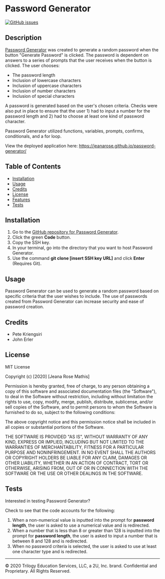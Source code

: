 # Password Generator
[![GitHub issues](https://img.shields.io/github/issues/jeanarose/password-generator)](https://github.com/jeanarose/password-generator/issues)

## Description 
[Password Generator](https://jeanarose.github.io/password-generator/) was created to generate a random password when the button "Generate Password" is clicked. The password is dependent on answers to a series of prompts that the user receives when the button is clicked. The user chooses:

* The password length
* Inclusion of lowercase characters
* Inclusion of uppercase characters
* Inclusion of number characters
* Inclusion of special characters 

A password is generated based on the user's chosen criteria. Checks were also put in place to ensure that the user 1) had to input a number for the password length and 2) had to choose at least one kind of password character.

Password Generator utilized functions, variables, prompts, confirms, conditionals, and a for loop. 

View the deployed application here: https://jeanarose.github.io/password-generator/

## Table of Contents

* [Installation](#installation)
* [Usage](#usage)
* [Credits](#credits)
* [License](#license)
* [Features](#features)
* [Tests](#tests)


## Installation
1. Go to the [GitHub repository for Password Generator](https://github.com/jeanarose/password-generator).
2. Click the green **Code** button.
3. Copy the SSH key.
4. In your terminal, go into the directory that you want to host Password Generator. 
5. Use the command **git clone [insert SSH key URL]** and click **Enter** (Requires Git).

## Usage 
Password Generator can be used to generate a random password based on specific criteria that the user wishes to include. The use of passwords created from Password Generator can increase security and ease of password creation.

## Credits
* Pete Kriengsiri
* John Erler

## License
MIT License

Copyright (c) [2020] [Jeana Rose Mathis]

Permission is hereby granted, free of charge, to any person obtaining a copy
of this software and associated documentation files (the "Software"), to deal
in the Software without restriction, including without limitation the rights
to use, copy, modify, merge, publish, distribute, sublicense, and/or sell
copies of the Software, and to permit persons to whom the Software is
furnished to do so, subject to the following conditions:

The above copyright notice and this permission notice shall be included in all
copies or substantial portions of the Software.

THE SOFTWARE IS PROVIDED "AS IS", WITHOUT WARRANTY OF ANY KIND, EXPRESS OR
IMPLIED, INCLUDING BUT NOT LIMITED TO THE WARRANTIES OF MERCHANTABILITY,
FITNESS FOR A PARTICULAR PURPOSE AND NONINFRINGEMENT. IN NO EVENT SHALL THE
AUTHORS OR COPYRIGHT HOLDERS BE LIABLE FOR ANY CLAIM, DAMAGES OR OTHER
LIABILITY, WHETHER IN AN ACTION OF CONTRACT, TORT OR OTHERWISE, ARISING FROM,
OUT OF OR IN CONNECTION WITH THE SOFTWARE OR THE USE OR OTHER DEALINGS IN THE
SOFTWARE.

## Tests
Interested in testing Password Generator?

Check to see that the code accounts for the following:
1. When a non-numerical value is inputted into the prompt for **password length**, the user is asked to use a numerical value and is redirected.
2. When a number that is less than 8 or greater than 128 is inputted into the prompt for **password length**, the user is asked to input a number that is between 8 and 128 and is redirected. 
3. When no password criteria is selected, the user is asked to use at least one character type and is redirected.  

---

© 2020 Trilogy Education Services, LLC, a 2U, Inc. brand. Confidential and Proprietary. All Rights Reserved.
